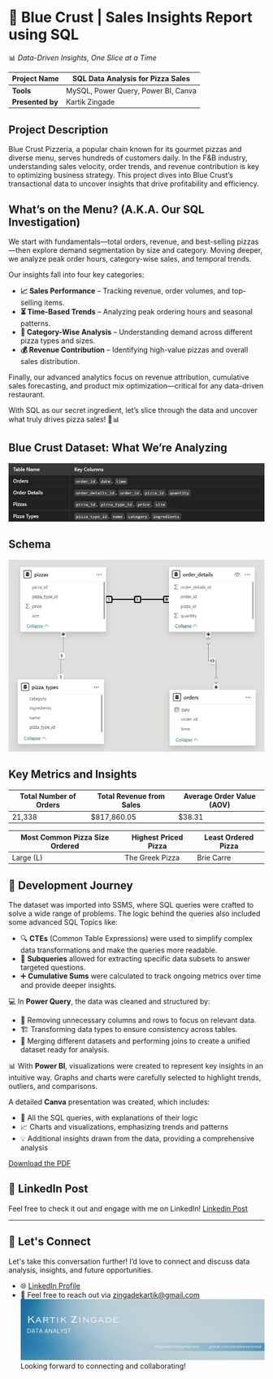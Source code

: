 # 🍕 **Blue Crust | Sales Insights Report using SQL**  
📊 *Data-Driven Insights, One Slice at a Time*  

| **Project Name**  | SQL Data Analysis for Pizza Sales |
|------------------|--------------------------------|
| **Tools**        | MySQL, Power Query, Power BI, Canva |
| **Presented by** | Kartik Zingade | Data Analyst, Internship Studio |

## **Project Description**  
Blue Crust Pizzeria, a popular chain known for its gourmet pizzas and diverse menu, serves hundreds of customers daily. In the F&B industry, understanding sales velocity, order trends, and revenue contribution is key to optimizing business strategy. This project dives into Blue Crust’s transactional data to uncover insights that drive profitability and efficiency.  

## **What’s on the Menu? (A.K.A. Our SQL Investigation)**  
We start with fundamentals—total orders, revenue, and best-selling pizzas—then explore demand segmentation by size and category. Moving deeper, we analyze peak order hours, category-wise sales, and temporal trends.  

Our insights fall into four key categories:  
- **📈 Sales Performance** – Tracking revenue, order volumes, and top-selling items.  
- **⏳ Time-Based Trends** – Analyzing peak ordering hours and seasonal patterns.  
- **🍕 Category-Wise Analysis** – Understanding demand across different pizza types and sizes.  
- **💰 Revenue Contribution** – Identifying high-value pizzas and overall sales distribution.  

Finally, our advanced analytics focus on revenue attribution, cumulative sales forecasting, and product mix optimization—critical for any data-driven restaurant.  

With SQL as our secret ingredient, let’s slice through the data and uncover what truly drives pizza sales! 🍕📊

## **Blue Crust Dataset: What We’re Analyzing**
![image](https://github.com/kartikkwearsmask/The-Blue-Crust-sales-analysis-using-SQL/blob/59a9d1cdf0d398a1a610c818418a1171713b82cc/Attachments/Screenshot%202025-02-12%20030534.png)

## **Schema**
![image](https://github.com/kartikkwearsmask/The-Blue-Crust-sales-analysis-using-SQL/blob/59a9d1cdf0d398a1a610c818418a1171713b82cc/Attachments/Screenshot%202025-02-12%20031043.png)

## **Key Metrics and Insights**
| **Total Number of Orders** | **Total Revenue from Sales** | **Average Order Value (AOV)** |
|----------------------------|------------------------------|-------------------------------|
| 21,338                     | $817,860.05                  | $38.31                        |


| **Most Common Pizza Size Ordered** | **Highest Priced Pizza** | **Least Ordered Pizza**  |
|------------------------------------|--------------------------|--------------------------|
| Large (L)                          | The Greek Pizza          | Brie Carre               |

## 🚀 Development Journey

The dataset was imported into SSMS, where SQL queries were crafted to solve a wide range of problems. The logic behind the queries also included some advanced SQL Topics like:

- 🔍 **CTEs** (Common Table Expressions) were used to simplify complex data transformations and make the queries more readable.
- 🔢 **Subqueries** allowed for extracting specific data subsets to answer targeted questions.
- ➕ **Cumulative Sums** were calculated to track ongoing metrics over time and provide deeper insights.

💻 In **Power Query**, the data was cleaned and structured by:

- 🧹 Removing unnecessary columns and rows to focus on relevant data.
- 🏗️ Transforming data types to ensure consistency across tables.
- 🔄 Merging different datasets and performing joins to create a unified dataset ready for analysis.

📊 With **Power BI**, visualizations were created to represent key insights in an intuitive way. Graphs and charts were carefully selected to highlight trends, outliers, and comparisons.

A detailed **Canva** presentation was created, which includes:

- 📝 All the SQL queries, with explanations of their logic
- 📈 Charts and visualizations, emphasizing trends and patterns
- 💡 Additional insights drawn from the data, providing a comprehensive analysis

 [Download the PDF](https://github.com/kartikkwearsmask/The-Blue-Crust-sales-analysis-using-SQL/blob/59a9d1cdf0d398a1a610c818418a1171713b82cc/Blue%20crust%20sales%20(2).pdf) 

## 📢 LinkedIn Post

Feel free to check it out and engage with me on LinkedIn!
[Linkedin Post](https://www.linkedin.com/posts/kartik-zingade-90227a1a6_blue-crust-pizzeria-report-using-mysql-activity-7297099225144733696-MZnZ?utm_source=share&utm_medium=member_desktop&rcm=ACoAADAX95IBKuFELNjXMfvoNLFbpMceNYD_MP8)

---

## 🤝 Let's Connect

Let's take this conversation further! I’d love to connect and discuss data analysis, insights, and future opportunities.

- 🌐 [LinkedIn Profile](https://www.linkedin.com/in/kartik-zingade-90227a1a6/)
- 📧 Feel free to reach out via [zingadekartik@gmail.com](zingadekartik@gmail.com)
  ![image](https://github.com/kartikkwearsmask/The-Blue-Crust-sales-analysis-using-SQL/blob/59a9d1cdf0d398a1a610c818418a1171713b82cc/Attachments/Blue%20and%20White%20Modern%20Professional%20General%20Linkedin%20Banner%20(1).png)
Looking forward to connecting and collaborating!


